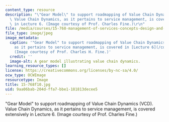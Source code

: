 ```yaml
---
content_type: resource
description: "\"Gear Model\" to support roadmapping of Value Chain Dynamics (VCD).\
  \ Value Chain Dynamics, as it pertains to service management, is covered extensively\
  \ in Lecture 6. (Image courtesy of Prof. Charles Fine.)\r\n"
file: /media/courses/15-768-management-of-services-concepts-design-and-delivery-fall-2010/9aa06bab204dffa7bbe1181813decee5_15-768f10.jpg
file_type: image/jpeg
image_metadata:
  caption: '"Gear Model" to support roadmapping of Value Chain Dynamics (VCD). VCD,
    as it pertains to service management, is covered in [Lecture 6](/courses/15-768-management-of-services-concepts-design-and-delivery-fall-2010/pages/lecture-notes).
    (Image courtesy of Prof. Charles H. Fine.)'
  credit: ''
  image-alt: A gear model illustrating value chain dynamics.
learning_resource_types: []
license: https://creativecommons.org/licenses/by-nc-sa/4.0/
ocw_type: OCWImage
resourcetype: Image
title: 15-768f10.jpg
uid: 9aa06bab-204d-ffa7-bbe1-181813decee5
---
```

"Gear Model" to support roadmapping of Value Chain Dynamics (VCD). Value Chain Dynamics, as it pertains to service management, is covered extensively in Lecture 6. (Image courtesy of Prof. Charles Fine.)
